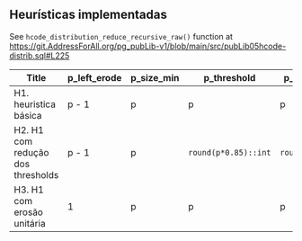 
## Heurísticas implementadas

See `hcode_distribution_reduce_recursive_raw()` function at https://git.AddressForAll.org/pg_pubLib-v1/blob/main/src/pubLib05hcode-distrib.sql#L225


Title                            |p_left_erode                  |p_size_min                 |p_threshold                  |p_threshold_sum
---------------------------------|------------------------------|---------------------------|-----------------------------|---------------
H1. heuristica básica            |p - 1                         |p                          |p                            |p
H2. H1 com redução dos thresholds|p - 1                         |p                          |`round(p*0.85)::int`         |`round(p*0.85)::int`
H3. H1 com erosão unitária       |1                             |p                          |p                            |p
